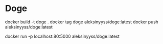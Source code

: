 # Doge

docker build -t doge .
docker tag doge aleksinyyss/doge:latest
docker push aleksinyyss/doge:latest

docker run -p localhost:80:5000 aleksinyyss/doge:latest
